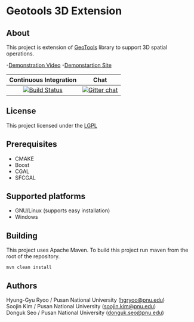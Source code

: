 
# Geotools 3D Extension

## About

This project is extension of [GeoTools](geotools.org) library to support 3D spatial operations.  

-[Demonstration Video](https://www.youtube.com/watch?v=SsNlYwbfso8)
-[Demonstartion Site](http://13.209.49.135/start.html)

| Continuous Integration | Chat |
|:------------------:|:----:|
|[![Build Status](http://164.125.37.176:9999/job/GeoTools3D/badge/icon)](http://164.125.37.176:9999/job/GeoTools3D/)|[![Gitter chat](https://badges.gitter.im/Join%20Chat.svg)](https://gitter.im/geotools-3d-extension/Lobby)|

## License
This project licensed under the [LGPL](http://www.gnu.org/licenses/lgpl.html)

## Prerequisites
- CMAKE
- Boost
- CGAL
- SFCGAL

## Supported platforms
- GNU/Linux (supports easy installation)
- Windows

## Building
This project uses Apache Maven. To build this project run maven from the root of the repository.  

    mvn clean install

## Authors
Hyung-Gyu Ryoo / Pusan National University (hgryoo@pnu.edu)  
Soojin Kim / Pusan National University (soojin.kim@pnu.edu)  
Donguk Seo / Pusan National University (donguk.seo@pnu.edu)  
